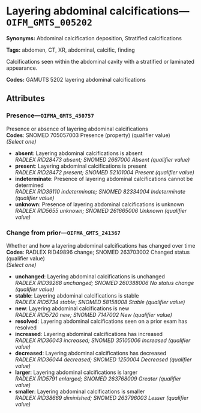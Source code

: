 # Layering abdominal calcifications—`OIFM_GMTS_005202`

**Synonyms:** Abdominal calcification deposition, Stratified calcifications

**Tags:** abdomen, CT, XR, abdominal, calcific, finding

Calcifications seen within the abdominal cavity with a stratified or laminated appearance.

**Codes:** GAMUTS 5202 layering abdominal calcifications

## Attributes

### Presence—`OIFMA_GMTS_450757`

Presence or absence of layering abdominal calcifications  
**Codes**: SNOMED 705057003 Presence (property) (qualifier value)  
*(Select one)*

- **absent**: Layering abdominal calcifications is absent  
_RADLEX RID28473 absent; SNOMED 2667000 Absent (qualifier value)_
- **present**: Layering abdominal calcifications is present  
_RADLEX RID28472 present; SNOMED 52101004 Present (qualifier value)_
- **indeterminate**: Presence of layering abdominal calcifications cannot be determined  
_RADLEX RID39110 indeterminate; SNOMED 82334004 Indeterminate (qualifier value)_
- **unknown**: Presence of layering abdominal calcifications is unknown  
_RADLEX RID5655 unknown; SNOMED 261665006 Unknown (qualifier value)_

### Change from prior—`OIFMA_GMTS_241367`

Whether and how a layering abdominal calcifications has changed over time  
**Codes**: RADLEX RID49896 change; SNOMED 263703002 Changed status (qualifier value)  
*(Select one)*

- **unchanged**: Layering abdominal calcifications is unchanged  
_RADLEX RID39268 unchanged; SNOMED 260388006 No status change (qualifier value)_
- **stable**: Layering abdominal calcifications is stable  
_RADLEX RID5734 stable; SNOMED 58158008 Stable (qualifier value)_
- **new**: Layering abdominal calcifications is new  
_RADLEX RID5720 new; SNOMED 7147002 New (qualifier value)_
- **resolved**: Layering abdominal calcifications seen on a prior exam has resolved  
- **increased**: Layering abdominal calcifications has increased  
_RADLEX RID36043 increased; SNOMED 35105006 Increased (qualifier value)_
- **decreased**: Layering abdominal calcifications has decreased  
_RADLEX RID36044 decreased; SNOMED 1250004 Decreased (qualifier value)_
- **larger**: Layering abdominal calcifications is larger  
_RADLEX RID5791 enlarged; SNOMED 263768009 Greater (qualifier value)_
- **smaller**: Layering abdominal calcifications is smaller  
_RADLEX RID38669 diminished; SNOMED 263796003 Lesser (qualifier value)_